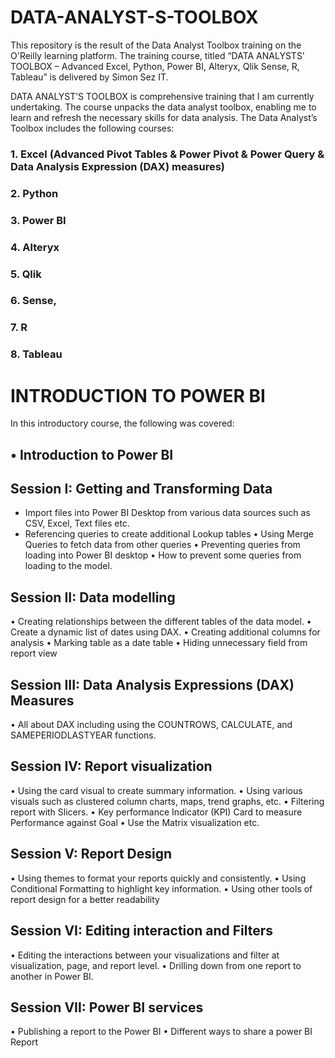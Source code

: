 # DATA-ANALYST-S-TOOLBOX
This repository is the result of the Data Analyst Toolbox training on the O'Reilly learning platform. The training course, titled “DATA ANALYSTS' TOOLBOX – Advanced Excel, Python, Power BI, Alteryx, Qlik Sense, R, Tableau” is delivered by Simon Sez IT. 

DATA ANALYST’S TOOLBOX is comprehensive training that I am currently undertaking. The course unpacks the data analyst toolbox, enabling me to learn and refresh the necessary skills for data analysis. The Data Analyst’s Toolbox includes the following courses: 
  ### 1.	Excel (Advanced Pivot Tables & Power Pivot & Power Query & Data Analysis Expression (DAX) measures)
  ### 2.	Python
  ### 3.	Power BI
  ### 4.	Alteryx
  ### 5.	Qlik
  ### 6.	Sense,
  ### 7.	R
  ### 8.	Tableau

# INTRODUCTION TO POWER BI
In this introductory course, the following was covered: 
## •	Introduction to Power BI 
## Session I: Getting and Transforming Data 
  * Import files into Power BI Desktop from various data sources such as CSV, Excel, Text files etc.
  * Referencing queries to create additional Lookup tables 
  •	Using Merge Queries to fetch data from other queries
  •	Preventing queries from loading into Power BI desktop 
  •	How to prevent some queries from loading to the model.

## Session II: Data modelling 
  •	Creating relationships between the different tables of the data model.
  •	Create a dynamic list of dates using DAX.
  •	Creating additional columns for analysis
  •	Marking table as a date table
  •	Hiding unnecessary field from report view
  
## Session III: Data Analysis Expressions (DAX) Measures
  •	All about DAX including using the COUNTROWS, CALCULATE, and SAMEPERIODLASTYEAR functions.
  
## Session IV: Report visualization 
  •	Using the card visual to create summary information.
  •	Using various visuals such as clustered column charts, maps, trend graphs, etc.
  •	Filtering report with Slicers.
  •	Key performance Indicator (KPI) Card to measure Performance against Goal
  •	Use the Matrix visualization etc.
## Session V: Report Design
  •	Using themes to format your reports quickly and consistently.
  •	Using Conditional Formatting to highlight key information.
  •	Using other tools of report design for a better readability
  
## Session VI: Editing interaction and Filters 
  •	Editing the interactions between your visualizations and filter at visualization, page, and report level.
  •	Drilling down from one report to another in Power BI.
  
## Session VII: Power BI services 
  •	Publishing a report to the Power BI
  •	Different ways to share a power BI Report
